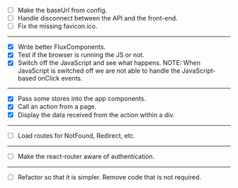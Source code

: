 - [ ] Make the baseUrl from config.
- [ ] Handle disconnect between the API and the front-end.
- [ ] Fix the missing favicon.ico.

_____________________________________________________

- [x] Write better FluxComponents.
- [x] Test if the browser is running the JS or not.
- [x] Switch off the JavaScript and see what happens.
      NOTE: When JavaScript is switched off we are not able to handle the JavaScript-based onClick events.

_____________________________________________________

- [x] Pass some stores into the app components.
- [x] Call an action from a page.
- [x] Display the data received from the action within a div.

_____________________________________________________

- [ ] Load routes for NotFound, Redirect, etc.

_____________________________________________________

- [ ] Make the react-router aware of authentication.

_____________________________________________________

- [ ] Refactor so that it is simpler. Remove code that is not required.


